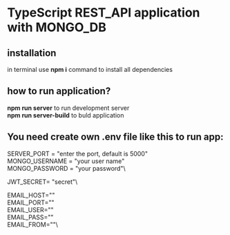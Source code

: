 # TypeScript REST_API application with MONGO_DB

## installation 

in terminal use **npm i** command to install all dependencies

## how to run application? 

**npm run server** to run development server\
**npm run server-build** to buld application

## You need create own .env file like this to run app: 

SERVER_PORT = "enter the port, default is 5000"\
MONGO_USERNAME = "your user name"\
MONGO_PASSWORD = "your password"\

JWT_SECRET= "secret"\

EMAIL_HOST=""\
EMAIL_PORT=""\
EMAIL_USER=""\
EMAIL_PASS=""\
EMAIL_FROM=""\




